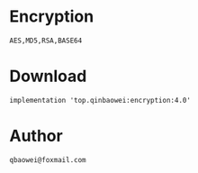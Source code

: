 # Encryption
    AES,MD5,RSA,BASE64

# Download
    implementation 'top.qinbaowei:encryption:4.0'

# Author
    qbaowei@foxmail.com
